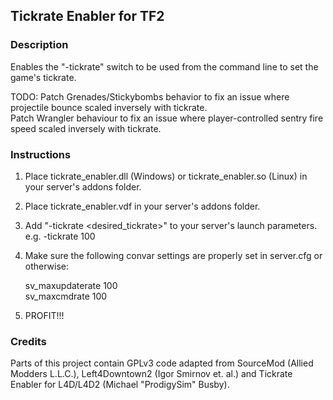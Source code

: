 ## Tickrate Enabler for TF2

### Description

Enables the "-tickrate" switch to be used from the command line to set the game's tickrate.

TODO:
Patch Grenades/Stickybombs behavior to fix an issue where projectile bounce scaled inversely with tickrate.  
Patch Wrangler behaviour to fix an issue where player-controlled sentry fire speed scaled inversely with tickrate.

### Instructions

1. Place tickrate_enabler.dll (Windows) or tickrate_enabler.so (Linux) in your server's addons folder.
2. Place tickrate_enabler.vdf in your server's addons folder.
3. Add "-tickrate <desired_tickrate>" to your server's launch parameters. e.g. -tickrate 100
4. Make sure the following convar settings are properly set in server.cfg or otherwise:

    sv_maxupdaterate 100  
    sv_maxcmdrate 100

5. PROFIT!!!

### Credits

Parts of this project contain GPLv3 code adapted from SourceMod (Allied Modders L.L.C.), Left4Downtown2 (Igor Smirnov et. al.) and Tickrate Enabler for L4D/L4D2 (Michael "ProdigySim" Busby).
